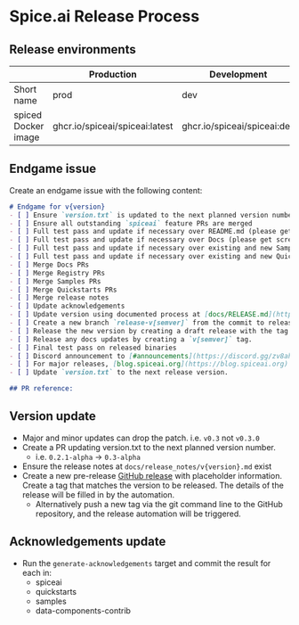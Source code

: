 # Spice.ai Release Process

## Release environments

|                     | Production                     | Development                 | Local                         |
| ------------------- | ------------------------------ | --------------------------- | ----------------------------- |
| Short name          | prod                           | dev                         | local                         |
| spiced Docker image | ghcr.io/spiceai/spiceai:latest | ghcr.io/spiceai/spiceai:dev | ghcr.io/spiceai/spiceai:local |

## Endgame issue

Create an endgame issue with the following content:

```markdown
# Endgame for v{version}
- [ ] Ensure `version.txt` is updated to the next planned version number.
- [ ] Ensure all outstanding `spiceai` feature PRs are merged
- [ ] Full test pass and update if necessary over README.md (please get screenshots!)
- [ ] Full test pass and update if necessary over Docs (please get screenshots!)
- [ ] Full test pass and update if necessary over existing and new Samples (please get screenshots/videos!)
- [ ] Full test pass and update if necessary over existing and new Quickstarts (please get screenshots/videos!)
- [ ] Merge Docs PRs
- [ ] Merge Registry PRs
- [ ] Merge Samples PRs
- [ ] Merge Quickstarts PRs
- [ ] Merge release notes
- [ ] Update acknowledgements
- [ ] Update version using documented process at [docs/RELEASE.md](https://github.com/spiceai/spiceai/blob/trunk/docs/RELEASE.md#version-update)
- [ ] Create a new branch `release-v[semver]` from the commit to release.
- [ ] Release the new version by creating a draft release with the tag from the release branch.
- [ ] Release any docs updates by creating a `v[semver]` tag.
- [ ] Final test pass on released binaries
- [ ] Discord announcement to [#announcements](https://discord.gg/zv8ahzZVpf)
- [ ] For major releases, [blog.spiceai.org](https://blog.spiceai.org) announcement
- [ ] Update `version.txt` to the next release version.

## PR reference:
```

## Version update

- Major and minor updates can drop the patch. i.e. `v0.3` not `v0.3.0`
- Create a PR updating version.txt to the next planned version number.
  - i.e. `0.2.1-alpha` -> `0.3-alpha`
- Ensure the release notes at `docs/release_notes/v{version}.md` exist
- Create a new pre-release [GitHub release](https://github.com/spiceai/spiceai/releases/new) with placeholder information. Create a tag that matches the version to be released. The details of the release will be filled in by the automation.
  - Alternatively push a new tag via the git command line to the GitHub repository, and the release automation will be triggered.

## Acknowledgements update

- Run the `generate-acknowledgements` target and commit the result for each in:
  - spiceai
  - quickstarts
  - samples
  - data-components-contrib
